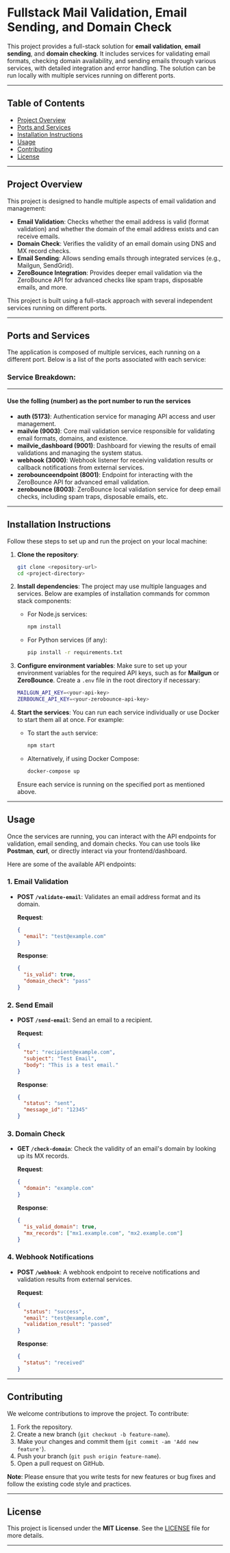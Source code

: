 # Fullstack Mail Validation, Email Sending, and Domain Check

This project provides a full-stack solution for **email validation**, **email sending**, and **domain checking**. It includes services for validating email formats, checking domain availability, and sending emails through various services, with detailed integration and error handling. The solution can be run locally with multiple services running on different ports.

---

## Table of Contents

- [Project Overview](#project-overview)
- [Ports and Services](#ports-and-services)
- [Installation Instructions](#installation-instructions)
- [Usage](#usage)
- [Contributing](#contributing)
- [License](#license)

---

## Project Overview

This project is designed to handle multiple aspects of email validation and management:

- **Email Validation**: Checks whether the email address is valid (format validation) and whether the domain of the email address exists and can receive emails.
- **Domain Check**: Verifies the validity of an email domain using DNS and MX record checks.
- **Email Sending**: Allows sending emails through integrated services (e.g., Mailgun, SendGrid).
- **ZeroBounce Integration**: Provides deeper email validation via the ZeroBounce API for advanced checks like spam traps, disposable emails, and more.

This project is built using a full-stack approach with several independent services running on different ports.

---

## Ports and Services

The application is composed of multiple services, each running on a different port. Below is a list of the ports associated with each service:

### Service Breakdown:
---
#### Use the folling (number) as the port number to run the services
- **auth (5173)**: Authentication service for managing API access and user management.
- **mailvie (9003)**: Core mail validation service responsible for validating email formats, domains, and existence.
- **mailvie_dashboard (9001)**: Dashboard for viewing the results of email validations and managing the system status.
- **webhook (3000)**: Webhook listener for receiving validation results or callback notifications from external services.
- **zerobounceendpoint (8001)**: Endpoint for interacting with the ZeroBounce API for advanced email validation.
- **zerobounce (8003)**: ZeroBounce local validation service for deep email checks, including spam traps, disposable emails, etc.

---

## Installation Instructions

Follow these steps to set up and run the project on your local machine:

1. **Clone the repository**:
    ```bash
    git clone <repository-url>
    cd <project-directory>
    ```

2. **Install dependencies**:
    The project may use multiple languages and services. Below are examples of installation commands for common stack components:
    - For Node.js services:
        ```bash
        npm install
        ```
    - For Python services (if any):
        ```bash
        pip install -r requirements.txt
        ```

3. **Configure environment variables**:
    Make sure to set up your environment variables for the required API keys, such as for **Mailgun** or **ZeroBounce**.
    Create a `.env` file in the root directory if necessary:
    ```bash
    MAILGUN_API_KEY=<your-api-key>
    ZERBOUNCE_API_KEY=<your-zerobounce-api-key>
    ```

4. **Start the services**:
    You can run each service individually or use Docker to start them all at once. For example:
    - To start the `auth` service:
        ```bash
        npm start
        ```
    - Alternatively, if using Docker Compose:
        ```bash
        docker-compose up
        ```

    Ensure each service is running on the specified port as mentioned above.

---

## Usage

Once the services are running, you can interact with the API endpoints for validation, email sending, and domain checks. You can use tools like **Postman**, **curl**, or directly interact via your frontend/dashboard.

Here are some of the available API endpoints:

### 1. **Email Validation**

- **POST `/validate-email`**: Validates an email address format and its domain.
  
  **Request**:
    ```json
    {
      "email": "test@example.com"
    }
    ```

  **Response**:
    ```json
    {
      "is_valid": true,
      "domain_check": "pass"
    }
    ```

### 2. **Send Email**

- **POST `/send-email`**: Send an email to a recipient.

  **Request**:
    ```json
    {
      "to": "recipient@example.com",
      "subject": "Test Email",
      "body": "This is a test email."
    }
    ```

  **Response**:
    ```json
    {
      "status": "sent",
      "message_id": "12345"
    }
    ```

### 3. **Domain Check**

- **GET `/check-domain`**: Check the validity of an email's domain by looking up its MX records.

  **Request**:
    ```json
    {
      "domain": "example.com"
    }
    ```

  **Response**:
    ```json
    {
      "is_valid_domain": true,
      "mx_records": ["mx1.example.com", "mx2.example.com"]
    }
    ```

### 4. **Webhook Notifications**

- **POST `/webhook`**: A webhook endpoint to receive notifications and validation results from external services.

  **Request**:
    ```json
    {
      "status": "success",
      "email": "test@example.com",
      "validation_result": "passed"
    }
    ```

  **Response**:
    ```json
    {
      "status": "received"
    }
    ```

---

## Contributing

We welcome contributions to improve the project. To contribute:

1. Fork the repository.
2. Create a new branch (`git checkout -b feature-name`).
3. Make your changes and commit them (`git commit -am 'Add new feature'`).
4. Push your branch (`git push origin feature-name`).
5. Open a pull request on GitHub.

**Note**: Please ensure that you write tests for new features or bug fixes and follow the existing code style and practices.

---

## License

This project is licensed under the **MIT License**. See the [LICENSE](LICENSE) file for more details.

---

